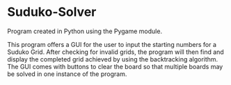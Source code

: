 # Suduko-Solver

Program created in Python using the Pygame module.

This program offers a GUI for the user to input the starting numbers for a Suduko Grid. After checking for invalid grids, the program will then find and display the completed grid achieved by using the backtracking algorithm. The GUI comes with buttons to clear the board so that multiple boards may be solved in one instance of the program.
